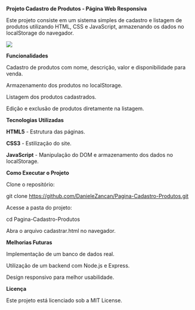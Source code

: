 **Projeto Cadastro de Produtos - Página Web Responsiva**

Este projeto consiste em um sistema simples de cadastro e listagem de produtos utilizando HTML, CSS e JavaScript, armazenando os dados no localStorage do navegador.

<img src="images/tela-projeto.gif">

**Funcionalidades**

Cadastro de produtos com nome, descrição, valor e disponibilidade para venda.

Armazenamento dos produtos no localStorage.

Listagem dos produtos cadastrados.

Edição e exclusão de produtos diretamente na listagem.

**Tecnologias Utilizadas**

**HTML5** - Estrutura das páginas.

**CSS3** - Estilização do site.

**JavaScript** - Manipulação do DOM e armazenamento dos dados no localStorage.


**Como Executar o Projeto**

Clone o repositório:

git clone https://github.com/DanieleZancan/Pagina-Cadastro-Produtos.git

Acesse a pasta do projeto:

cd Pagina-Cadastro-Produtos

Abra o arquivo cadastrar.html no navegador.

**Melhorias Futuras**

Implementação de um banco de dados real.

Utilização de um backend com Node.js e Express.

Design responsivo para melhor usabilidade.

**Licença**

Este projeto está licenciado sob a MIT License.
